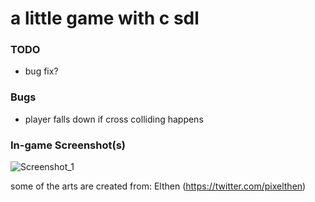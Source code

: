 # a little game with c sdl
### TODO
- bug fix?

### Bugs
- player falls down if cross colliding happens

### In-game Screenshot(s)
![Screenshot_1](https://user-images.githubusercontent.com/10449453/112651563-918d6e80-8e5d-11eb-8918-869cdaea6bd3.png)



some of the arts are created from: Elthen (https://twitter.com/pixelthen)
